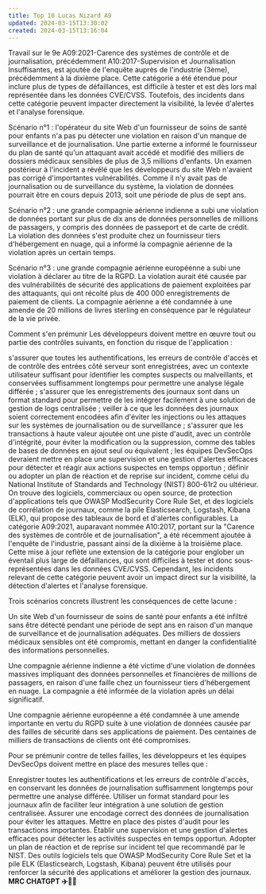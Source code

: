 ```yaml
---
title: Top 10 Lucas Nizard A9
updated: 2024-03-15T13:30:02
created: 2024-03-15T13:16:04
---
```


Travail sur le 9e
A09:2021-Carence des systèmes de contrôle et de journalisation, précédemment A10:2017-Supervision et Journalisation Insuffisantes, est ajoutée de l'enquête auprès de l'industrie (3ème), précédemment à la dixième place. Cette catégorie a été étendue pour inclure plus de types de défaillances, est difficile à tester et est dès lors mal représentée dans les données CVE/CVSS. Toutefois, des incidents dans cette catégorie peuvent impacter directement la visibilité, la levée d'alertes et l'analyse forensique.

Scénario n°1 : l'opérateur du site Web d'un fournisseur de soins de santé pour enfants n'a pas pu détecter une violation en raison d'un manque de surveillance et de journalisation. Une partie externe a informé le fournisseur du plan de santé qu'un attaquant avait accédé et modifié des milliers de dossiers médicaux sensibles de plus de 3,5 millions d'enfants. Un examen postérieur à l'incident a révélé que les développeurs du site Web n'avaient pas corrigé d'importantes vulnérabilités. Comme il n'y avait pas de journalisation ou de surveillance du système, la violation de données pourrait être en cours depuis 2013, soit une période de plus de sept ans.

Scénario n°2 : une grande compagnie aérienne indienne a subi une violation de données portant sur plus de dix ans de données personnelles de millions de passagers, y compris des données de passeport et de carte de crédit. La violation des données s'est produite chez un fournisseur tiers d'hébergement en nuage, qui a informé la compagnie aérienne de la violation après un certain temps.

Scénario n°3 : une grande compagnie aérienne européenne a subi une violation à déclarer au titre de la RGPD. La violation aurait été causée par des vulnérabilités de sécurité des applications de paiement exploitées par des attaquants, qui ont récolté plus de 400 000 enregistrements de paiement de clients. La compagnie aérienne a été condamnée à une amende de 20 millions de livres sterling en conséquence par le régulateur de la vie privée.

Comment s'en prémunir
Les développeurs doivent mettre en œuvre tout ou partie des contrôles suivants, en fonction du risque de l'application :

s'assurer que toutes les authentifications, les erreurs de contrôle d'accès et de contrôle des entrées côté serveur sont enregistrées, avec un contexte utilisateur suffisant pour identifier les comptes suspects ou malveillants, et conservées suffisamment longtemps pour permettre une analyse légale différée ;
s'assurer que les enregistrements des journaux sont dans un format standard pour permettre de les intégrer facilement à une solution de gestion de logs centralisée ;
veiller à ce que les données des journaux soient correctement encodées afin d'éviter les injections ou les attaques sur les systèmes de journalisation ou de surveillance ;
s'assurer que les transactions à haute valeur ajoutée ont une piste d'audit, avec un contrôle d'intégrité, pour éviter la modification ou la suppression, comme des tables de bases de données en ajout seul ou équivalent ;
les équipes DevSecOps devraient mettre en place une supervision et une gestion d'alertes efficaces pour détecter et réagir aux actions suspectes en temps opportun ;
définir ou adopter un plan de réaction et de reprise sur incident, comme celui du National Institute of Standards and Technology (NIST) 800-61r2 ou ultérieur.
On trouve des logiciels, commerciaux ou open source, de protection d'applications tels que OWASP ModSecurity Core Rule Set, et des logiciels de corrélation de journaux, comme la pile Elasticsearch, Logstash, Kibana (ELK), qui propose des tableaux de bord et d'alertes configurables.
La catégorie A09:2021, auparavant nommée A10:2017, portant sur la "Carence des systèmes de contrôle et de journalisation", a été récemment ajoutée à l'enquête de l'industrie, passant ainsi de la dixième à la troisième place. Cette mise à jour reflète une extension de la catégorie pour englober un éventail plus large de défaillances, qui sont difficiles à tester et donc sous-représentées dans les données CVE/CVSS. Cependant, les incidents relevant de cette catégorie peuvent avoir un impact direct sur la visibilité, la détection d'alertes et l'analyse forensique.

Trois scénarios concrets illustrent les conséquences de cette lacune :

Un site Web d'un fournisseur de soins de santé pour enfants a été infiltré sans être détecté pendant une période de sept ans en raison d'un manque de surveillance et de journalisation adéquates. Des milliers de dossiers médicaux sensibles ont été compromis, mettant en danger la confidentialité des informations personnelles.

Une compagnie aérienne indienne a été victime d'une violation de données massives impliquant des données personnelles et financières de millions de passagers, en raison d'une faille chez un fournisseur tiers d'hébergement en nuage. La compagnie a été informée de la violation après un délai significatif.

Une compagnie aérienne européenne a été condamnée à une amende importante en vertu du RGPD suite à une violation de données causée par des failles de sécurité dans ses applications de paiement. Des centaines de milliers de transactions de clients ont été compromises.

Pour se prémunir contre de telles failles, les développeurs et les équipes DevSecOps doivent mettre en place des mesures telles que :

Enregistrer toutes les authentifications et les erreurs de contrôle d'accès, en conservant les données de journalisation suffisamment longtemps pour permettre une analyse différée.
Utiliser un format standard pour les journaux afin de faciliter leur intégration à une solution de gestion centralisée.
Assurer une encodage correct des données de journalisation pour éviter les attaques.
Mettre en place des pistes d'audit pour les transactions importantes.
Établir une supervision et une gestion d'alertes efficaces pour détecter les activités suspectes en temps opportun.
Adopter un plan de réaction et de reprise sur incident tel que recommandé par le NIST.
Des outils logiciels tels que OWASP ModSecurity Core Rule Set et la pile ELK (Elasticsearch, Logstash, Kibana) peuvent être utilisés pour renforcer la sécurité des applications et améliorer la gestion des journaux.
**MRC CHATGPT**
**✈️🏢🏢**
